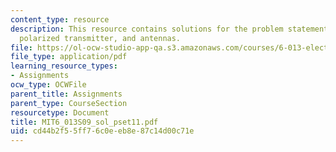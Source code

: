 ```yaml
---
content_type: resource
description: This resource contains solutions for the problem statements related to
  polarized transmitter, and antennas.
file: https://ol-ocw-studio-app-qa.s3.amazonaws.com/courses/6-013-electromagnetics-and-applications-spring-2009/cd44b2f55ff76c0eeb8e87c14d00c71e_MIT6_013S09_sol_pset11.pdf
file_type: application/pdf
learning_resource_types:
- Assignments
ocw_type: OCWFile
parent_title: Assignments
parent_type: CourseSection
resourcetype: Document
title: MIT6_013S09_sol_pset11.pdf
uid: cd44b2f5-5ff7-6c0e-eb8e-87c14d00c71e
---
```

